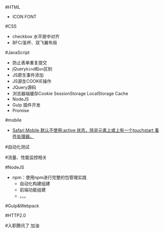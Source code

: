 #HTML
+ ICON FONT

#CSS
+ checkbox 水平居中对齐
+ BFC/圣杯、双飞翼布局


#JavaScript
+ 防止表单重复提交
+ jQuery`bind`和`on`区别
+ JS原生事件添加
+ JS源生COOKIE操作
+ JQuery源码
+ 浏览器端缓存Cookie SessionStorage LocalStorage Cache
+ NodeJS
+ Gulp 插件开发
+ Promise


#mobile
+ [Safari Mobile 默认不使用:active 状态，除非元素上或<body>上有一个touchstart 事件处理器。](http://www.zhuowenli.com/diary/frontend-mobile-bug-notes.html)

#自动化测试

#流量、性能监控相关

#NodeJS
+ npm：使用npm进行完整的包管理实践
    * 自动化构建组建
    * 前端功能组建
    * 。。。

#Gulp&Webpack

#HTTP2.0

#入职腾讯了  加油

